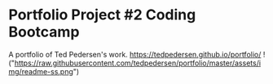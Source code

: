 # Portfolio Project #2 Coding Bootcamp
A portfolio of Ted Pedersen's work.
https://tedpedersen.github.io/portfolio/
 !("https://raw.githubusercontent.com/tedpedersen/portfolio/master/assets/img/readme-ss.png")


